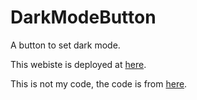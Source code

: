 # DarkModeButton


A button to set dark mode. 

This webiste is deployed at [here](http://shadowdasher.100webspace.net/DarkMode/themeSwitch.html). 

This is not my code, the code is from [here](https://codepen.io/sashatran/pen/rPaLgG).
